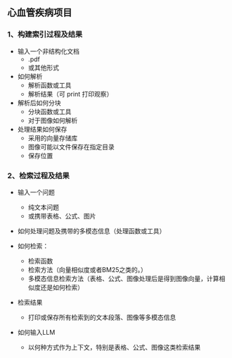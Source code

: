 

## 心血管疾病项目

### 1、构建索引过程及结果

- 输入一个非结构化文档
  - .pdf 
  - 或其他形式
- 如何解析
  - 解析函数或工具
  - 解析结果（可 print 打印观察）
- 解析后如何分块
  - 分块函数或工具
  - 对于图像如何解析
- 处理结果如何保存
  - 采用的向量存储库
  - 图像可能以文件保存在指定目录
  - 保存位置

### 2、检索过程及结果

- 输入一个问题
  - 纯文本问题
  - 或携带表格、公式、图片

- 如何处理问题及携带的多模态信息（处理函数或工具）
- 如何检索：
  - 检索函数
  - 检索方法（向量相似度或者BM25之类的。）
  - 多模态信息检索方法（表格、公式、图像处理后是得到图像向量，计算相似度还是如何检索）
- 检索结果
  - 打印或保存所有检索到的文本段落、图像等多模态信息
- 如何输入LLM
  - 以何种方式作为上下文，特别是表格、公式、图像这类检索结果
